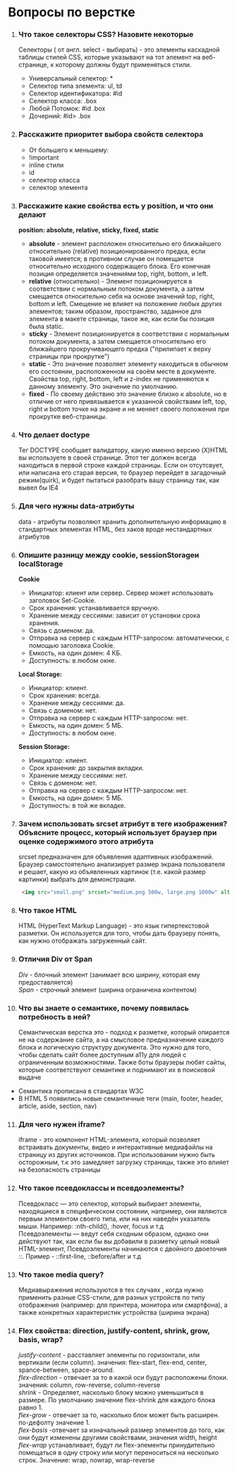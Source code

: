 # Вопросы по верстке

1. ### __Что такое селекторы CSS? Назовите некоторые__

    Селекторы ( от англ. select - выбирать) - это элементы каскадной таблицы стилей CSS, которые указывают на тот элемент на веб-странице, к которому должны будут применяться стили.

      - Универсальный селектор: \*
      - Селектор типа элемента: ul, td
      - Селектор идентификатора: #id
      - Селектор класса: .box
      - Любой Потомок: #id .box
      - Дочерний: #id> .box

2. ### __Расскажите приоритет выбора свойств селектора__

     - От большего к меньшему:
     - !important
     - inline стили
     - id
     - селектор класса
     - селектор элемента

3. ### __Расскажите какие свойства есть у position, и что они делают__

    __position: absolute, relative, sticky, fixed, static__
     - __absolute__ - элемент расположен относительно его ближайшего относительно (relative) позиционированного предка, если таковой имеется; в противном случае он помещается относительно исходного содержащего блока. Его конечная позиция определяется значениями top, right, bottom, и left.
     - __relative__ (относительно) - Элемент позиционируется в соответствии с нормальным потоком документа, а затем смещается относительно себя на основе значений top, right, bottom и left. Смещение не влияет на положение любых других элементов; таким образом, пространство, заданное для элемента в макете страницы, такое же, как если бы позиция была static.
     - __sticky__ - Элемент позиционируется в соответствии с нормальным потоком документа, а затем смещается относительно его ближайшего прокручивающего предка ("прилипает к верху страницы при прокрутке")
     - __static__ - Это значение позволяет элементу находиться в обычном его состоянии, расположенном на своём месте в документе. Свойства top, right, bottom, left и z-index не применяются к данному элементу. Это значение по умолчанию.
     - __fixed__ - По своему действию это значение близко к absolute, но в отличие от него привязывается к указанной свойствами left, top, right и bottom точке на экране и не меняет своего положения при прокрутке веб-страницы.

4. ### __Что делает doctype__

    Тег DOCTYPE сообщает валидатору, какую именно версию (X)HTML вы используете в своей странице. Этот тег должен всегда находиться в первой строке каждой страницы. Если он отсутсвует, или написана его старая версия, то браузер перейдет в загадочный режим(quirk), и будет пытаться разобрать вашу страницу так, как вывел бы IE4

5. ### __Для чего нужны data-атрибуты__

    data - атрибуты позволяют хранить дополнительную информацию в стандартных элементах HTML, без хаков вроде нестандартных атрибутов

6. ### __Опишите разницу между cookie, sessionStorageи localStorage__

    __Cookie__

    - Инициатор: клиент или сервер. Сервер может использовать заголовок Set-Cookie.
    - Срок хранения: устанавливается вручную.
    - Хранение между сессиями: зависит от установки срока хранения.
    - Связь с доменом: да.
    - Отправка на сервер с каждым HTTP-запросом: автоматически, с помощью заголовка Cookie.
    - Емкость, на один домен: 4 КБ.
    - Доступность: в любом окне.

   __Local Storage:__

    - Инициатор: клиент.
    - Срок хранения: всегда.
    - Хранение между сессиями: да.
    - Связь с доменом: нет.
    - Отправка на сервер с каждым HTTP-запросом: нет.
    - Емкость, на один домен: 5 МБ.
    - Доступность: в любом окне.

   __Session Storage:__

    - Инициатор: клиент.
    - Срок хранения: до закрытия вкладки.
    - Хранение между сессиями: нет.
    - Связь с доменом: нет.
    - Отправка на сервер с каждым HTTP-запросом: нет.
    - Емкость, на один домен: 5 МБ.
    - Доступность: в той же вкладке.

7. ### __Зачем использовать srcset атрибут в теге изображения? Объясните процесс, который использует браузер при оценке содержимого этого атрибута__

    srcset предназначен для объявления адаптивных изображений. Браузер самостоятельно анализирует размер экрана пользователя и решает, какую из объявленных картинок (т.е. какой размер картинки) выбрать для демонстрации.

    ```html
     <img src="small.png" srcset="medium.png 500w, large.png 1000w" alt="img">
    ```

8. ### __Что такое HTML__

    HTML (HyperText Markup Language) - это язык гипертекстовой разметки. Он используется для того, чтобы дать браузеру понять, как нужно отображать загруженный сайт.

9. ### __Отличия Div от Span__

    _Div_ - блочный элемент (занимает всю ширину, которая ему предоставляется)  
    _Span_ - строчный элемент (ширина ограничена контентом)

10. ### __Что вы знаете о семантике, почему появилась потребность в ней?__

    Семантическая верстка это - подход к разметке, который опирается не на содержание сайта, а на смысловое предназначение каждого блока и логическую структуру документа. Это нужно для того, чтобы сделать сайт более доступным a11y для людей с ограниченным возможностями. Также боты браузеры любят сайты, которые соответствуют семантике и поднимают их в поисковой выдаче

- Семантика прописана в стандартах W3C
- В HTML 5 появились новые семантичные теги (main, footer, header, article, aside, section, nav)

11. ### __Для чего нужен iframe?__

    iframe - это компонент HTML-элемента, который позволяет встраивать документы, видео и интерактивные медиафайлы на страницу из других источников. При использовании нужно быть осторожным, т.к это замедляет загрузку страницы, также это влияет на безопасность страницы

12. ### __Что такое псевдоклассы и псевдоэлементы?__

    Псевдокласс — это селектор, который выбирает элементы, находящиеся в специфическом состоянии, например, они являются первым элементом своего типа, или на них наведён указатель мыши. Например: :nth-child(), :hover, focus и т.д  
    Псевдоэлементы — ведут себя сходным образом, однако они действуют так, как если бы вы добавили в разметку целый новый HTML-элемент, Псевдоэлементы начинаются с двойного двоеточия ::. Пример - ::first-line, ::before/after и т.д

13. ### __Что такое media query?__

    Медиавыражения используются в тех случаях , когда нужно применить разные CSS-стили, для разных устройств по типу отображения (например: для принтера, монитора или смартфона), а также конкретных характеристик устройства (ширина экрана)

14. ### __Flex свойства: direction, justify-content, shrink, grow, basis, wrap?__

    _justify-content_ - расставляет элементы по горизонтали, или вертикали (если column). значения: flex-start, flex-end, center, spance-between, space-around.  
    _flex-direction_ - отвечает за то в какой оси будут расположены блоки. значения: column, row-reverse, column-reverse  
    _shrink_ - Определяет, насколько блоку можно уменьшиться в размере. По умолчанию значение flex-shrink для каждого блока равно 1.  
    _flex-grow_ - отвечает за то, насколько блок может быть расширен. по-дефолту значение 1.  
    _flex-basis_ -отвечает за изначальный размер элементов до того, как они будут изменены другими свойствами, значения width, height  
    _flex-wrap_ устанавливает, будут ли flex-элементы принудительно помещаться в одну строку или могут переноситься на несколько строк. Значение: wrap, nowrap, wrap-reverse
